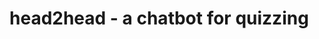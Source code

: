 # head2head - a chatbot for quizzing


<!--- 

Chat bot for learning
1. Give it a spreadsheet with questions and answers.
2. chatbot will perform text analysis on the answers and questions - identify key words.
3. chatbot asks you the questions, and you respond back. 
4. after submitting answer to chatbot, the chatbot will spit back out report on which ones you got correct, almost correct, and wrong, as well as the keywords for each answer. 
5. Option to rerun test. 

Tech:
React
Firebase
Use text analysis:  
  https://monkeylearn.com/text-analysis/
  https://monkeylearn.com/keyword-extraction/
--->




